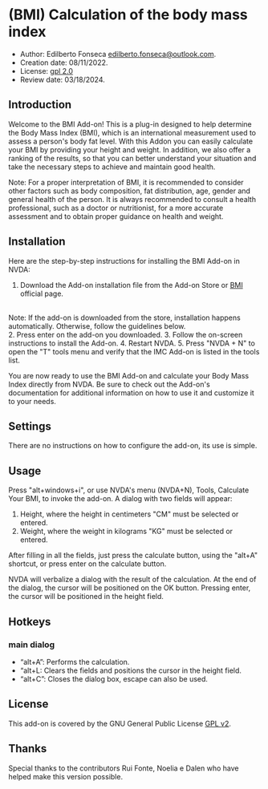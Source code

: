 # (BMI) Calculation of the body mass index

* Author: Edilberto Fonseca <edilberto.fonseca@outlook.com>.
* Creation date: 08/11/2022.
* License: [gpl 2.0][1]
* Review date: 03/18/2024.

## Introduction

Welcome to the BMI Add-on! This is a plug-in designed to help determine the Body Mass Index (BMI), which is an international measurement used to assess a person's body fat level. With this Addon you can easily calculate your BMI by providing your height and weight. In addition, we also offer a ranking of the results, so that you can better understand your situation and take the necessary steps to achieve and maintain good health.

 Note: For a proper interpretation of BMI, it is recommended to consider other factors such as body composition, fat distribution, age, gender and general health of the person. It is always recommended to consult a health professional, such as a doctor or nutritionist, for a more accurate assessment and to obtain proper guidance on health and weight.

## Installation

Here are the step-by-step instructions for installing the BMI Add-on in NVDA:

1. Download the Add-on installation file from the Add-on Store or [BMI][1] official page.
<br>
Note: If the add-on is downloaded from the store, installation happens automatically. Otherwise, follow the guidelines below.
<br>
2. Press enter on the add-on you downloaded.
3. Follow the on-screen instructions to install the Add-on.
4. Restart NVDA.
5. Press "NVDA + N" to open the "T" tools menu and verify that the IMC Add-on is listed in the tools list.

You are now ready to use the BMI Add-on and calculate your Body Mass Index directly from NVDA. Be sure to check out the Add-on's documentation for additional information on how to use it and customize it to your needs.

## Settings

There are no instructions on how to configure the add-on, its use is simple.

## Usage

Press "alt+windows+i", or use NVDA's menu (NVDA+N), Tools, Calculate Your BMI, to invoke the add-on. A dialog with two fields will appear:

1. Height, where the height in centimeters "CM" must be selected or entered.
2. Weight, where the weight in kilograms "KG" must be selected or entered.

After filling in all the fields, just press the calculate button, using the "alt+A" shortcut, or press enter on the calculate button.

NVDA will verbalize a dialog with the result of the calculation. At the end of the dialog, the cursor will be positioned on the OK button. Pressing enter, the cursor will be positioned in the height field.

## Hotkeys ##

### main dialog

* “alt+A”: Performs the calculation.
* “alt+L: Clears the fields and positions the cursor in the height field.
* “alt+C”: Closes the dialog box, escape can also be used.

## License

This add-on is covered by the GNU General Public License [GPL v2][1].

## Thanks

Special thanks to the contributors Rui Fonte, Noelia e Dalen who have helped make this version possible.

[1]: https://www.gnu.org/licenses/gpl-2.0.html
[2]: https://github.com/EdilbertoFonseca/BMI
